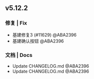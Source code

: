 ## v5.12.2

### 修复 | Fix

* 基建修复3 (#11629) @ABA2396
* 基建确认按钮 @ABA2396

### 文档 | Docs

* Update CHANGELOG.md @ABA2396
* Update CHANGELOG.md @ABA2396
